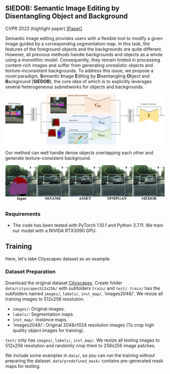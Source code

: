 ## SIEDOB: Semantic Image Editing by Disentangling Object and Background

CVPR 2023 (highlight paper) 
[[Paper]](https://openaccess.thecvf.com/content/CVPR2023/papers/Luo_SIEDOB_Semantic_Image_Editing_by_Disentangling_Object_and_Background_CVPR_2023_paper.pdf)

Semantic image editing provides users with a flexible tool to modify a given image guided by a corresponding segmentation map. In this task, the features of the foreground objects and the backgrounds are quite different. However, all previous methods handle backgrounds and objects as a whole using a monolithic model. Consequently, they remain limited in processing content-rich images and suffer from generating unrealistic objects and
texture-inconsistent backgrounds. To address this issue, we propose a novel paradigm, **S**emantic **I**mage **E**diting by **D**isentangling **O**bject and **B**ackground (**SIEDOB**), the core idea of which is to explicitly leverages several heterogeneous subnetworks for objects and backgrounds.

![SIEDOB framework](images/framework.jpg)

Our method can well handle dense objects overlapping each other and generate texture-consistent background. 

![SIEDOB teaser](images/intro.jpg)


### Requirements

- The code has been tested with PyTorch 1.10.1 and Python 3.7.11. We train our model with a NIVIDA RTX3090 GPU.


## Training
Here, let's take Cityscapes dataset as an example.

### Dataset Preparation
Download the original dataset [Cityscapes](https://www.cityscapes-dataset.com/). Create folder `data/cityscapes512x256/` with subfolders `train/` and `test/`. 
`train/` has the subfolders named `images/`, `labels/`, `inst_map/`, 'images2048/'. We resize all training images to 512x256 resolution.
- `images/`: Original images.
- `labels/`: Segmentation maps.
- `inst_map/`: Instance maps.
- 'images2048/': Original 2048x1024 resolution images (To crop high quality object images for training).

`test/` only has `images/`, `labels/`, `inst_map/`. We resize all testing images to 512x256 resolution and randomly crop them to 256x256 image patches.

We include some examples in `data/`, so you can run the training without preparing the dataset. `data/predefined_mask/` contains pre-generated mask maps for testing.







